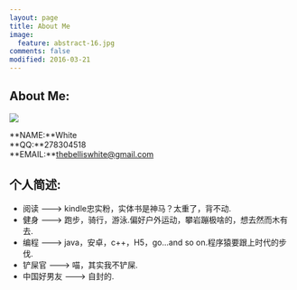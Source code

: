 ```yaml
---
layout: page
title: About Me
image:
  feature: abstract-16.jpg
comments: false
modified: 2016-03-21
---
```

## About Me:
![](http://i.imgur.com/YAcYPyE.jpg)

**NAME:**White<br/>
**QQ:**278304518<br/>
**EMAIL:**thebelliswhite@gmail.com

## 个人简述:

* 阅读 ---> kindle忠实粉，实体书是神马？太重了，背不动.
* 健身 ---> 跑步，骑行，游泳.偏好户外运动，攀岩蹦极啥的，想去然而木有去.
* 编程 ---> java，安卓，c++，H5，go...and so on.程序猿要跟上时代的步伐.  
* 铲屎官 ---> 喵，其实我不铲屎.
* 中国好男友 ---> 自封的.